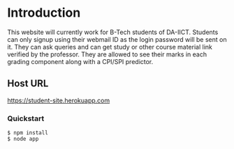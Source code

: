 # Introduction
This website will currently work for B-Tech students of DA-IICT. Students can only signup using their webmail ID as the login password will be sent on it. They can ask queries and can get study or other course material link verified by the professor. They are allowed to see their marks in each grading component along with a CPI/SPI predictor.

## Host URL
https://student-site.herokuapp.com

### Quickstart
    $ npm install
    $ node app
